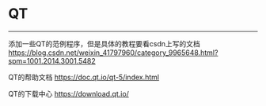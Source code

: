 # QT
****
添加一些QT的范例程序，但是具体的教程要看csdn上写的文档
https://blog.csdn.net/weixin_41797960/category_9965648.html?spm=1001.2014.3001.5482

QT的帮助文档
https://doc.qt.io/qt-5/index.html

QT的下载中心
https://download.qt.io/
